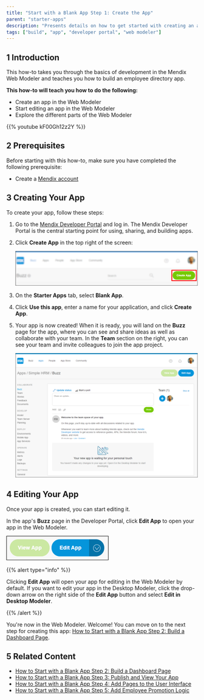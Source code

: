 ```yaml
---
title: "Start with a Blank App Step 1: Create the App"
parent: "starter-apps"
description: "Presents details on how to get started with creating an app in the Web Modeler."
tags: ["build", "app", "developer portal", "web modeler"]
---
```


## 1 Introduction

This how-to takes you through the basics of development in the Mendix Web Modeler and teaches you how to build an employee directory app.

**This how-to will teach you how to do the following:**

* Create an app in the Web Modeler
* Start editing an app in the Web Modeler
* Explore the different parts of the Web Modeler

{{% youtube kF00Gh12z2Y %}}

## 2 Prerequisites

Before starting with this how-to, make sure you have completed the following prerequisite:

* Create a [Mendix account](https://www.mendix.com/try-now/?utm_source=documentation&utm_medium=community&utm_campaign=signup)

## 3 Creating Your App

To create your app, follow these steps:

1. Go to the [Mendix Developer Portal](http://home.mendix.com) and log in. The Mendix Developer Portal is the central starting point for using, sharing, and building apps.
2. Click **Create App** in the top right of the screen:

    ![](attachments/start-with-a-blank-app/create-app.png) 

3. On the **Starter Apps** tab, select **Blank App**.
4. Click **Use this app**, enter a name for your application, and click **Create App**.
5. Your app is now created! When it is ready, you will land on the **Buzz** page for the app, where you can see and share ideas as well as collaborate with your team. In the **Team** section on the right, you can see your team and invite colleagues to join the app project.

    ![](attachments/start-with-a-blank-app/app-buzz.png)

## 4 Editing Your App

Once your app is created, you can start editing it. 

In the app's **Buzz** page in the Developer Portal, click **Edit App** to open your app in the Web Modeler.<br>

![](attachments/start-with-a-blank-app/edit-app.png)

{{% alert type="info" %}}

Clicking **Edit App** will open your app for editing in the Web Modeler by default. If you want to edit your app in the Desktop Modeler, click the drop-down arrow on the right side of the **Edit App** button and select **Edit in Desktop Modeler**.

{{% /alert %}}

You're now in the Web Modeler. Welcome! You can move on to the next step for creating this app: [How to Start with a Blank App Step 2: Build a Dashboard Page](start-with-a-blank-app-2-build-a-dashboard-page).

## 5 Related Content

* [How to Start with a Blank App Step 2: Build a Dashboard Page](start-with-a-blank-app-2-build-a-dashboard-page)
* [How to Start with a Blank App Step 3: Publish and View Your App](start-with-a-blank-app-3-publish-and-view-your-app)
* [How to Start with a Blank App Step 4: Add Pages to the User Interface](start-with-a-blank-app-4-add-pages-to-the-user-interface)
* [How to Start with a Blank App Step 5: Add Employee Promotion Logic](start-with-a-blank-app-5-add-employee-promotion-logic)
